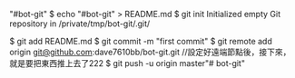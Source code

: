 "#bot-git" 
$ echo "#bot-git" > README.md
$ git init
Initialized empty Git repository in /private/tmp/bot-git/.git/

$ git add README.md
$ git commit -m "first commit"
$ git remote add origin git@github.com:dave7610bb/bot-git.git
//設定好遠端節點後，接下來，就是要把東西推上去了222
$ git push -u origin master"# bot-git" 
